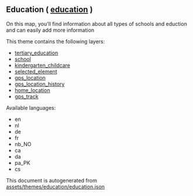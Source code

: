

 Education ( [education](https://mapcomplete.osm.be/education) ) 
-----------------------------------------------------------------



On this map, you'll find information about all types of schools and eduction and can easily add more information

This theme contains the following layers:



  - [tertiary_education](../Layers/tertiary_education.md)
  - [school](../Layers/school.md)
  - [kindergarten_childcare](../Layers/kindergarten_childcare.md)
  - [selected_element](../Layers/selected_element.md)
  - [gps_location](../Layers/gps_location.md)
  - [gps_location_history](../Layers/gps_location_history.md)
  - [home_location](../Layers/home_location.md)
  - [gps_track](../Layers/gps_track.md)


Available languages:



  - en
  - nl
  - de
  - fr
  - nb_NO
  - ca
  - da
  - pa_PK
  - cs
 

This document is autogenerated from [assets/themes/education/education.json](https://github.com/pietervdvn/MapComplete/blob/develop/assets/themes/education/education.json)